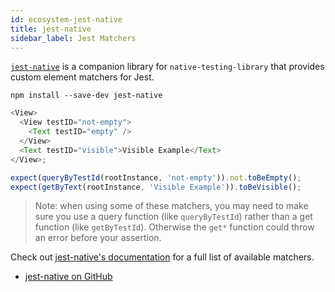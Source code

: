 ```yaml
---
id: ecosystem-jest-native
title: jest-native
sidebar_label: Jest Matchers
---
```


[`jest-native`](https://github.com/gnapse/jest-native) is a companion library for
`native-testing-library` that provides custom element matchers for Jest.

```
npm install --save-dev jest-native
```

```javascript
<View>
  <View testID="not-empty">
    <Text testID="empty" />
  </View>
  <Text testID="visible">Visible Example</Text>
</View>;

expect(queryByTestId(rootInstance, 'not-empty')).not.toBeEmpty();
expect(getByText(rootInstance, 'Visible Example')).toBeVisible();
```

> Note: when using some of these matchers, you may need to make sure you use a query function (like
> `queryByTestId`) rather than a get function (like `getByTestId`). Otherwise the `get*` function
> could throw an error before your assertion.

Check out [jest-native's documentation](https://github.com/gnapse/jest-native) for a full list of
available matchers.

- [jest-native on GitHub](https://github.com/gnapse/jest-native)

